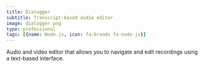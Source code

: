 ```yaml
---
title: Dialogger
subtitle: Transcript-based audio editor
image: dialogger.png
type: professional
tags: [{name: Node.js, icon: fa-brands fa-node-js}]
---
```

Audio and video editor that allows you to navigate and edit recordings using a text-based interface.